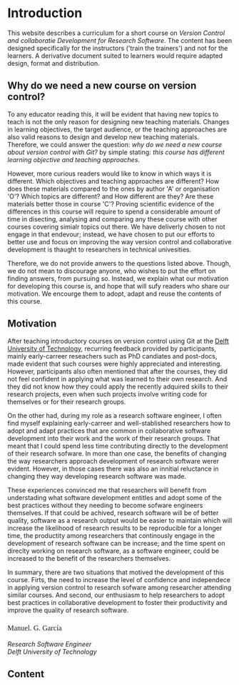 <link rel="preconnect" href="https://fonts.googleapis.com">
<link rel="preconnect" href="https://fonts.gstatic.com" crossorigin>
<link href="https://fonts.googleapis.com/css2?family=Dancing+Script:wght@400..700&display=swap" rel="stylesheet">
<style>
h3.dancing {
  font-family: "Dancing Script", cursive;
  font-optical-sizing: auto;
  font-weight: 500;
  font-style: normal;
}
</style>

# Introduction

This website describes a curriculum for a short course on *Version Control and collaboratie Development for Research Software*. 
The content has been designed specifically for the instructors ('train the trainers') and not for the learners. A derivative document suited to learners would require adapted design, format and distribution.


## Why do we need a new course on version control?

To any educator reading this, it will be evident that having new topics to teach is not the only reason for designing new teaching materials. 
Changes in learning objectives, the target audience, or the teaching approaches are also valid reasons to 
design and develop new teaching materials.  
Therefore, we could answer the question: *why do we need a new course  about version control with Git?* by simple stating: *this course has different learning objective and teaching approaches*. 

However, more curious readers would like to know in which ways it is different. Which objectives  and teaching approaches are different? 
How does these materials compared to the ones by author 'A' or organisation 'O'? 
Which topics are different? and How different are they? 
Are these materials better those in course 'C'?
Proving scientific evidence of the differences in this course will require to spend a considerable amount of time in disecting, analysing and comparing any these course with other courses covering simialr topics out there. 
We have deliverly chosen to not engage in that endevour; instead, we have chosen to put our efforts to better use and focus on improving the way version control and collaborative development is thaught to researchers in technical univesities.

Therefore, we do not provide anwers to the questions listed above. Though, we do not mean to discourage anyone, 
who wishes to put the effort on finding answers, from pursuing so. 
Instead, we explain what our motivation for developing this course is, and hope that will sufy readers who share our motivation. We encourge them to adopt, adapt and reuse the contents of this course.

## Motivation

After teaching introductory courses on version control using Git at the [Delft University of Technology](https://www.tudelft.nl/), 
recurring feedback provided by participants, mainly early-carreer reseachers such as PhD candiates and post-docs, made evident that such courses were highly appreciated and interesting. However, participants also often mentioned that after the courses, they did not feel confident in applying what was learned to their own research.
And they did not know how they could apply the recently adquired skills to their research projects, 
even when such projects involve writing code for themselves or for their research groups.

On the other had, during my role as a research software engineer, I often find myself explaining early-carreer and well-stablished researchers how to adopt and adapt practices that are common in collaborative software development into their work and the work of their research groups. That meant that I could spend less time contributing directly to the development of their research sofware. In more than one case, the benefits of changing the way researchers approach development of research software werer evident. 
However, in those cases there was also an innitial reluctance in changing they way developing research software was made. 

These experiences convinced me that researchers will benefit from understading what software development entitles and adopt some of the best practices without they needing to become sofware engineers themselves. 
If  that could be achived, research software will be of better quality, software as a research output would be easier to maintain which will increase the likelihood of research results to be reproducible for a longer time, the productity among researchers that continously engage in the development of research software can be increase; and the time spent on direclty working on research software, as a software engineer, could be increased to the benefit of the researchers themselves. 

In summary, there are two situations that motived the development of this course. Firts, the need to increase the level of confidence and independece in applying version control to research sofware among researcher attending similar courses. And second, our enthusiasm to help researchers to adopt best practices in collaborative development to foster their productivity and improve the quality of research software. 

<h3 class="dancing">Manuel. G. García</h3>

*Research Software Engineer* <br>
*Delft University of Technology*

## Content

```{tableofcontents}
```

